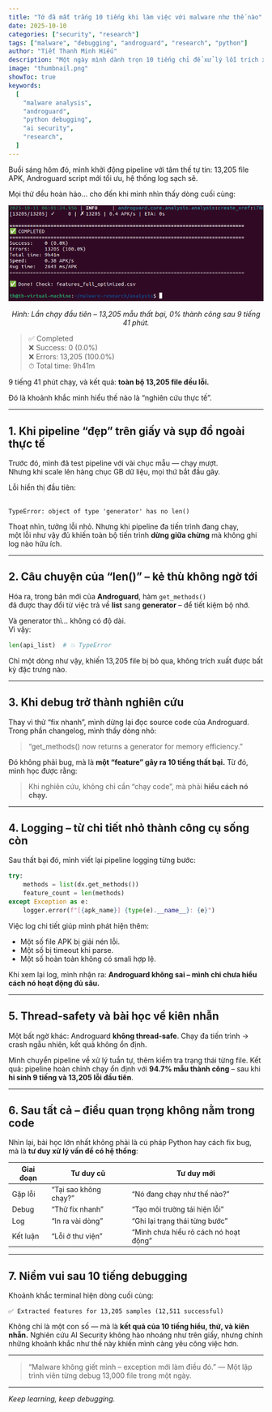 ```yaml
---
title: "Tớ đã mất trắng 10 tiếng khi làm việc với malware như thế nào"
date: 2025-10-10
categories: ["security", "research"]
tags: ["malware", "debugging", "androguard", "research", "python"]
author: "Tiết Thanh Minh Hiếu"
description: "Một ngày mình dành trọn 10 tiếng chỉ để xử lý lỗi trích xuất dữ liệu malware – và bài học lớn nhất không nằm trong code, mà nằm ở cách tiếp cận vấn đề."
image: "thumbnail.png"
showToc: true
keywords:
  [
    "malware analysis",
    "androguard",
    "python debugging",
    "ai security",
    "research",
  ]
---
```


Buổi sáng hôm đó, mình khởi động pipeline với tâm thế tự tin: 13,205 file APK, Androguard script mới tối ưu, hệ thống log sạch sẽ.

Mọi thứ đều hoàn hảo… cho đến khi mình nhìn thấy dòng cuối cùng:

<div align="center">

![Lỗi đầu tiên – toàn bộ 13,205 mẫu đều thất bại](fail_api.png)

_Hình: Lần chạy đầu tiên – 13,205 mẫu thất bại, 0% thành công sau 9 tiếng 41 phút._

</div>

> ✅ Completed  
> ❌ Success: 0 (0.0%)  
> ❌ Errors: 13,205 (100.0%)  
> ⏱ Total time: 9h41m

9 tiếng 41 phút chạy, và kết quả: **toàn bộ 13,205 file đều lỗi.**

Đó là khoảnh khắc mình hiểu thế nào là “nghiên cứu thực tế”.

---

## 1. Khi pipeline “đẹp” trên giấy và sụp đổ ngoài thực tế

Trước đó, mình đã test pipeline với vài chục mẫu — chạy mượt.  
Nhưng khi scale lên hàng chục GB dữ liệu, mọi thứ bắt đầu gãy.

Lỗi hiển thị đầu tiên:

```

TypeError: object of type 'generator' has no len()

```

Thoạt nhìn, tưởng lỗi nhỏ. Nhưng khi pipeline đa tiến trình đang chạy,  
một lỗi như vậy đủ khiến toàn bộ tiến trình **dừng giữa chừng** mà không ghi log nào hữu ích.

---

## 2. Câu chuyện của “len()” – kẻ thù không ngờ tới

Hóa ra, trong bản mới của **Androguard**, hàm `get_methods()`  
đã được thay đổi từ việc trả về **list** sang **generator** – để tiết kiệm bộ nhớ.

Và generator thì… không có độ dài.  
Vì vậy:

```python
len(api_list)  # 💥 TypeError
```

Chỉ một dòng như vậy, khiến 13,205 file bị bỏ qua, không trích xuất được bất kỳ đặc trưng nào.

---

## 3. Khi debug trở thành nghiên cứu

Thay vì thử “fix nhanh”, mình dừng lại đọc source code của Androguard.
Trong phần changelog, mình thấy dòng nhỏ:

> “get_methods() now returns a generator for memory efficiency.”

Đó không phải bug, mà là **một “feature” gây ra 10 tiếng thất bại.**
Từ đó, mình học được rằng:

> Khi nghiên cứu, không chỉ cần “chạy code”, mà phải **hiểu cách nó chạy.**

---

## 4. Logging – từ chi tiết nhỏ thành công cụ sống còn

Sau thất bại đó, mình viết lại pipeline logging từng bước:

```python
try:
    methods = list(dx.get_methods())
    feature_count = len(methods)
except Exception as e:
    logger.error(f"[{apk_name}] {type(e).__name__}: {e}")
```

Việc log chi tiết giúp mình phát hiện thêm:

- Một số file APK bị giải nén lỗi.
- Một số bị timeout khi parse.
- Một số hoàn toàn không có smali hợp lệ.

Khi xem lại log, mình nhận ra:
**Androguard không sai – mình chỉ chưa hiểu cách nó hoạt động đủ sâu.**

---

## 5. Thread-safety và bài học về kiên nhẫn

Một bất ngờ khác: Androguard **không thread-safe**.
Chạy đa tiến trình → crash ngẫu nhiên, kết quả không ổn định.

Mình chuyển pipeline về xử lý tuần tự, thêm kiểm tra trạng thái từng file.
Kết quả: pipeline hoàn chỉnh chạy ổn định với **94.7% mẫu thành công** –
sau khi **hi sinh 9 tiếng và 13,205 lỗi đầu tiên**.

---

## 6. Sau tất cả – điều quan trọng không nằm trong code

Nhìn lại, bài học lớn nhất không phải là cú pháp Python hay cách fix bug,
mà là **tư duy xử lý vấn đề có hệ thống**:

| Giai đoạn | Tư duy cũ             | Tư duy mới                            |
| --------- | --------------------- | ------------------------------------- |
| Gặp lỗi   | “Tại sao không chạy?” | “Nó đang chạy như thế nào?”           |
| Debug     | “Thử fix nhanh”       | “Tạo môi trường tái hiện lỗi”         |
| Log       | “In ra vài dòng”      | “Ghi lại trạng thái từng bước”        |
| Kết luận  | “Lỗi ở thư viện”      | “Mình chưa hiểu rõ cách nó hoạt động” |

---

## 7. Niềm vui sau 10 tiếng debugging

Khoảnh khắc terminal hiện dòng cuối cùng:

```
✅ Extracted features for 13,205 samples (12,511 successful)
```

Không chỉ là một con số — mà là **kết quả của 10 tiếng hiểu, thử, và kiên nhẫn.**
Nghiên cứu AI Security không hào nhoáng như trên giấy,
nhưng chính những khoảnh khắc như thế này khiến mình càng yêu công việc hơn.

---

> “Malware không giết mình – exception mới làm điều đó.”
> — Một lập trình viên từng debug 13,000 file trong một ngày.

---

_Keep learning, keep debugging._
